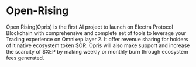 # Open-Rising
Open Rising(Opris) is the first AI project to launch on Electra Protocol Blockchain with comprehensive and complete set of tools to leverage your Trading experience on Omnixep layer 2. It offer revenue sharing for holders of it native ecosystem token $OR. Opris will also make support and increase the scarcity of $XEP by making weekly or monthly burn through ecosystem fees generated. 

